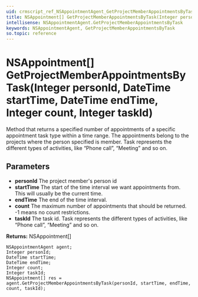 ```yaml
---
uid: crmscript_ref_NSAppointmentAgent_GetProjectMemberAppointmentsByTask
title: NSAppointment[] GetProjectMemberAppointmentsByTask(Integer personId, DateTime startTime, DateTime endTime, Integer count, Integer taskId)
intellisense: NSAppointmentAgent.GetProjectMemberAppointmentsByTask
keywords: NSAppointmentAgent, GetProjectMemberAppointmentsByTask
so.topic: reference
---
```


# NSAppointment[] GetProjectMemberAppointmentsByTask(Integer personId, DateTime startTime, DateTime endTime, Integer count, Integer taskId)

Method that returns a specified number of appointments of a specific appointment task type within a time range. The appointments belong to the projects where the person specified is member. Task represents the different types of activities, like “Phone call”, “Meeting” and so on.

## Parameters

* **personId** The project member's person id
* **startTime** The start of the time interval we want appointments from. This will usually be the current time.
* **endTime** The end of the time interval.
* **count** The maximum number of appointments that should be returned. -1 means no count restrictions.
* **taskId** The task id. Task represents the different types of activities, like “Phone call”, “Meeting” and so on.

**Returns:** NSAppointment[]

```crmscript
NSAppointmentAgent agent;
Integer personId;
DateTime startTime;
DateTime endTime;
Integer count;
Integer taskId;
NSAppointment[] res = agent.GetProjectMemberAppointmentsByTask(personId, startTime, endTime, count, taskId);
```

